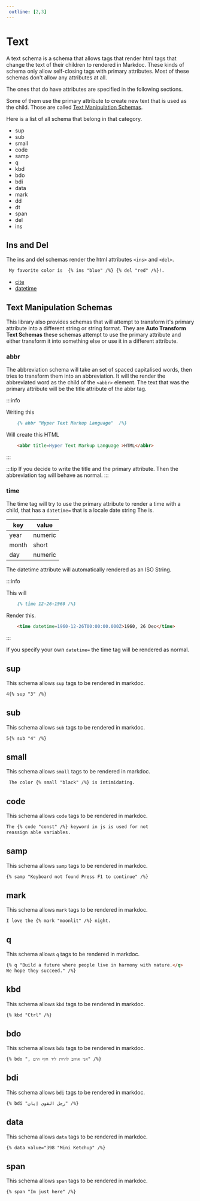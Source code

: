 ```yaml
---
 outline: [2,3]
---
```


# Text

A text schema is a schema that allows tags that render html tags that
change the text of their children to rendered in Markdoc.
These kinds of schema only allow self-closing tags with primary attributes.
Most of these schemas don't allow any attributes at all.

The ones that do have attributes are specified in the following sections.

Some of them use the primary attribute to create new text that is used as the child.
Those are called [Text Manipulation Schemas](#text-manipulation-schemas).

Here is a list of all schema that belong in that category.

- sup
- sub
- small
- code
- samp
- q
- kbd
- bdo
- bdi
- data
- mark
- dd
- dt
- span
- del
- ins

## Ins and Del

The ins and del schemas render the html attributes `<ins>` and `<del>`.

```md
 My favorite color is  {% ins "blue" /%} {% del "red" /%}!.

```

- [cite](../attributes/index.md#cite)
- [datetime](../attributes/index.md#datetime)

## Text Manipulation Schemas

This library also provides schemas that will attempt to transform
it's primary attribute into a different string or string format.
They are **Auto Transform Text Schemas** these schemas attempt to use
the primary attribute and either transform it into something else
or use it in a different attribute.

### abbr

The abbreviation schema will take an set of spaced capitalised words,
then tries to transform them into an abbreviation.
It will the render the abbreviated word as the child of the `<abbr>` element.
The text that was the primary attribute will be the title attribute of the abbr tag.

:::info

Writing this

```md
    {% abbr "Hyper Text Markup Language"  /%}
```

Will create this HTML

```html
    <abbr title=Hyper Text Markup Language >HTML</abbr>
```

:::

:::tip
If you decide to write the title and the primary attribute.
Then the abbreviation tag will behave as normal.
:::

### time

The time tag will try to use the primary attribute to render a time with a child,
that has a `datetime=` that is a locale date string
The is.

| key   | value   |
| ----- | ------- |
| year  | numeric |
| month | short   |
| day   | numeric |

The datetime attribute will automatically rendered as an ISO String.

:::info

This will

```md
    {% time 12-26-1960 /%}
```

Render this.

```html
    <time datetime=1960-12-26T00:00:00.000Z>1960, 26 Dec</time>
```

:::

If you specify your own `datetime=` the time tag will be rendered as normal.

## sup

This schema allows `sup` tags to be rendered in markdoc.

```md
4{% sup "3" /%}
```

## sub

 This schema allows `sub` tags to be rendered in markdoc.

```md
5{% sub "4" /%}
```

## small

 This schema allows `small` tags to be rendered in markdoc.

```md
 The color {% small "black" /%} is intimidating.
```

## code

 This schema allows `code` tags to be rendered in markdoc.

```md
The {% code "const" /%} keyword in js is used for not
reassign able variables. 
```

## samp

 This schema allows `samp` tags to be rendered in markdoc.

```md
{% samp "Keyboard not found Press F1 to continue" /%}
```

## mark

 This schema allows `mark` tags to be rendered in markdoc.

```md
I love the {% mark "moonlit" /%} night.
```

## q

 This schema allows `q` tags to be rendered in markdoc.

```md
{% q "Build a future where people live in harmony with nature.</q>
We hope they succeed." /%}
```

## kbd

 This schema allows `kbd` tags to be rendered in markdoc.

```md
{% kbd "Ctrl" /%}
```

## bdo

 This schema allows `bdo` tags to be rendered in markdoc.

```md
{% bdo ", אני אוהב להיות ליד חוף הים" /%}
```

## bdi

 This schema allows `bdi` tags to be rendered in markdoc.

```md
{% bdi "رجل القوي إيان" /%}
```

## data

 This schema allows `data` tags to be rendered in markdoc.

```md
{% data value="398 "Mini Ketchup" /%}
```

## span

 This schema allows `span` tags to be rendered in markdoc.

```md
{% span "Im just here" /%}
```
